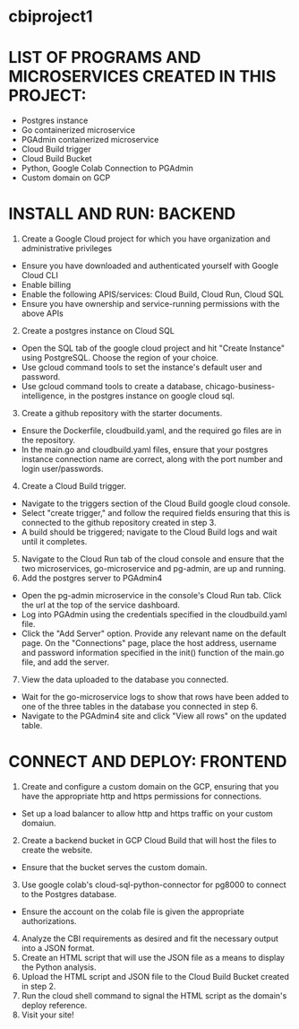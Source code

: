 # cbiproject1



# LIST OF PROGRAMS AND MICROSERVICES CREATED IN THIS PROJECT:
- Postgres instance
- Go containerized microservice
- PGAdmin containerized microservice
- Cloud Build trigger
- Cloud Build Bucket
- Python, Google Colab Connection to PGAdmin
- Custom domain on GCP


# INSTALL AND RUN: BACKEND
1. Create a Google Cloud project for which you have organization and administrative privileges
- Ensure you have downloaded and authenticated yourself with Google Cloud CLI
- Enable billing
- Enable the following APIS/services: Cloud Build, Cloud Run, Cloud SQL
- Ensure you have ownership and service-running permissions with the above APIs
2. Create a postgres instance on Cloud SQL
- Open the SQL tab of the google cloud project and hit "Create Instance" using PostgreSQL. Choose the region of your choice.
- Use gcloud command tools to set the instance's default user and password.
- Use gcloud command tools to create a database, chicago-business-intelligence, in the postgres instance on google cloud sql.
3. Create a github repository with the starter documents.
- Ensure the Dockerfile, cloudbuild.yaml, and the required go files are in the repository.
- In the main.go and cloudbuild.yaml files, ensure that your postgres instance connection name are correct, along with the port number and login user/passwords.
4. Create a Cloud Build trigger.
- Navigate to the triggers section of the Cloud Build google cloud console.
- Select "create trigger," and follow the required fields ensuring that this is connected to the github repository created in step 3.
- A build should be triggered; navigate to the Cloud Build logs and wait until it completes.
5. Navigate to the Cloud Run tab of the cloud console and ensure that the two microservices, go-microservice and pg-admin, are up and running.
6. Add the postgres server to PGAdmin4
- Open the pg-admin microservice in the console's Cloud Run tab. Click the url at the top of the service dashboard.
- Log into PGAdmin using the credentials specified in the cloudbuild.yaml file.
- Click the "Add Server" option. Provide any relevant name on the default page. On the "Connections" page, place the host address, username and password information specified in the init() function of the main.go file, and add the server.
7. View the data uploaded to the database you connected.
- Wait for the go-microservice logs to show that rows have been added to one of the three tables in the database you connected in step 6.
- Navigate to the PGAdmin4 site and click "View all rows" on the updated table.


# CONNECT AND DEPLOY: FRONTEND
1. Create and configure a custom domain on the GCP, ensuring that you have the appropriate http and https permissions for connections.
- Set up a load balancer to allow http and https traffic on your custom domaiun.
2. Create a backend bucket in GCP Cloud Build that will host the files to create the website. 
- Ensure that the bucket serves the custom domain.
3. Use google colab's cloud-sql-python-connector for pg8000 to connect to the Postgres database.
- Ensure the account on the colab file is given the appropriate authorizations.
4. Analyze the CBI requirements as desired and fit the necessary output into a JSON format.
5. Create an HTML script that will use the JSON file as a means to display the Python analysis.
6. Upload the HTML script and JSON file to the Cloud Build Bucket created in step 2.
7. Run the cloud shell command to signal the HTML script as the domain's deploy reference.
8. Visit your site!
